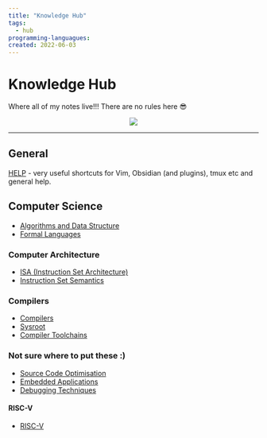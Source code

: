 ```yaml
---
title: "Knowledge Hub"
tags:
  - hub
programming-languagues:
created: 2022-06-03
---
```

# Knowledge Hub

Where all of my notes live!!! There are no rules here 😎

<center><img src="https://c.tenor.com/xsFziU-YrVoAAAAd/shaman-king-yoh-asakura.gif"></center>

---
## General
[HELP](notes/help.md) - very useful shortcuts for Vim, Obsidian (and plugins), tmux etc and general help.

## Computer Science
- [Algorithms and Data Structure](notes/algorithms-and-data-structure.md)
- [Formal Languages](notes/formal-languages.md)

### Computer Architecture
- [ISA (Instruction Set Architecture)](notes/isa.md)
- [Instruction Set Semantics](notes/instruction-set-semantics.md)

### Compilers
- [Compilers](notes/compilers.md)
- [Sysroot](notes/sysroot.md)
- [Compiler Toolchains](notes/compiler-toolchains.md)

### Not sure where to put these :)
- [Source Code Optimisation](notes/source-code-optimisation.md)
- [Embedded Applications](notes/embedded-applications.md)
- [Debugging Techniques](notes/debugging-techniques.md)

#### RISC-V
- [RISC-V](notes/riscv.md)